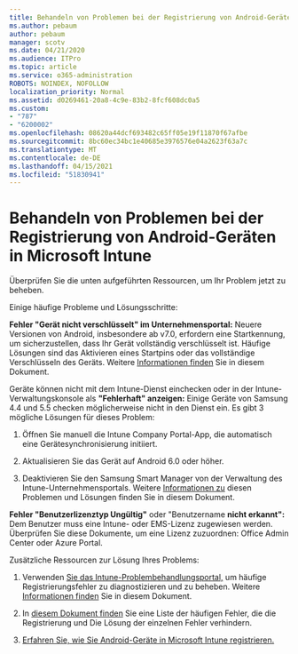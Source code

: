 ```yaml
---
title: Behandeln von Problemen bei der Registrierung von Android-Geräten in Microsoft Intune
ms.author: pebaum
author: pebaum
manager: scotv
ms.date: 04/21/2020
ms.audience: ITPro
ms.topic: article
ms.service: o365-administration
ROBOTS: NOINDEX, NOFOLLOW
localization_priority: Normal
ms.assetid: d0269461-20a8-4c9e-83b2-8fcf608dc0a5
ms.custom:
- "787"
- "6200002"
ms.openlocfilehash: 08620a44dcf693482c65ff05e19f11870f67afbe
ms.sourcegitcommit: 8bc60ec34bc1e40685e3976576e04a2623f63a7c
ms.translationtype: MT
ms.contentlocale: de-DE
ms.lasthandoff: 04/15/2021
ms.locfileid: "51830941"
---
```

# <a name="troubleshoot-issues-with-enrolling-android-devices-in-microsoft-intune"></a>Behandeln von Problemen bei der Registrierung von Android-Geräten in Microsoft Intune

Überprüfen Sie die unten aufgeführten Ressourcen, um Ihr Problem jetzt zu beheben.
  
Einige häufige Probleme und Lösungsschritte:
  
 **Fehler "Gerät nicht verschlüsselt" im Unternehmensportal:** Neuere Versionen von Android, insbesondere ab v7.0, erfordern eine Startkennung, um sicherzustellen, dass Ihr Gerät vollständig verschlüsselt ist. Häufige Lösungen sind das Aktivieren eines Startpins oder das vollständige Verschlüsseln des Geräts. Weitere [Informationen finden](https://docs.microsoft.com/intune-user-help/your-device-appears-encrypted-but-cp-says-otherwise-android) Sie in diesem Dokument.
  
 Geräte können nicht mit dem Intune-Dienst einchecken oder in der Intune-Verwaltungskonsole als **"Fehlerhaft" anzeigen:** Einige Geräte von Samsung 4.4 und 5.5 checken möglicherweise nicht in den Dienst ein. Es gibt 3 mögliche Lösungen für dieses Problem:
  
1. Öffnen Sie manuell die Intune Company Portal-App, die automatisch eine Gerätesynchronisierung initiiert.

2. Aktualisieren Sie das Gerät auf Android 6.0 oder höher.

3. Deaktivieren Sie den Samsung Smart Manager von der Verwaltung des Intune-Unternehmensportals. Weitere [Informationen zu](https://docs.microsoft.com/troubleshoot/mem/intune/troubleshoot-device-enrollment-in-intune#devices-fail-to-check-in-with-the-intune-service-and-display-as-unhealthy-in-the-intune-admin-console) diesen Problemen und Lösungen finden Sie in diesem Dokument.

 **Fehler "Benutzerlizenztyp Ungültig"** oder "Benutzername **nicht erkannt":** Dem Benutzer muss eine Intune- oder EMS-Lizenz zugewiesen werden. Überprüfen Sie diese Dokumente, um eine Lizenz zuzuordnen: Office Admin Center oder Azure Portal.
  
Zusätzliche Ressourcen zur Lösung Ihres Problems:
  
1. Verwenden [Sie das Intune-Problembehandlungsportal,](https://devicemanagement.microsoft.com/#blade/Microsoft_Intune_DeviceSettings/TroubleshootBlade) um häufige Registrierungsfehler zu diagnostizieren und zu beheben. Weitere [Informationen finden](https://docs.microsoft.com/intune/help-desk-operators) Sie in diesem Dokument.

2. In [diesem Dokument finden](https://docs.microsoft.com/troubleshoot/mem/intune/troubleshoot-device-enrollment-in-intune) Sie eine Liste der häufigen Fehler, die die Registrierung und Die Lösung der einzelnen Fehler verhindern.

3. [Erfahren Sie, wie Sie Android-Geräte in Microsoft Intune registrieren.](https://docs.microsoft.com/intune/android-enroll)
